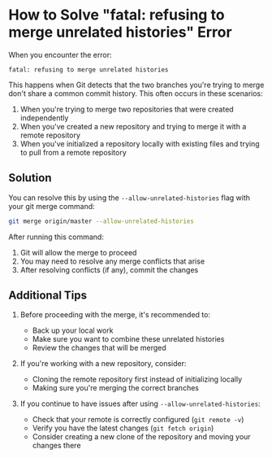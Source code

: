 # How to Solve "fatal: refusing to merge unrelated histories" Error

When you encounter the error:
```
fatal: refusing to merge unrelated histories
```

This happens when Git detects that the two branches you're trying to merge don't share a common commit history. This often occurs in these scenarios:
1. When you're trying to merge two repositories that were created independently
2. When you've created a new repository and trying to merge it with a remote repository
3. When you've initialized a repository locally with existing files and trying to pull from a remote repository

## Solution

You can resolve this by using the `--allow-unrelated-histories` flag with your git merge command:

```bash
git merge origin/master --allow-unrelated-histories
```

After running this command:
1. Git will allow the merge to proceed
2. You may need to resolve any merge conflicts that arise
3. After resolving conflicts (if any), commit the changes

## Additional Tips

1. Before proceeding with the merge, it's recommended to:
   - Back up your local work
   - Make sure you want to combine these unrelated histories
   - Review the changes that will be merged

2. If you're working with a new repository, consider:
   - Cloning the remote repository first instead of initializing locally
   - Making sure you're merging the correct branches
   
3. If you continue to have issues after using `--allow-unrelated-histories`:
   - Check that your remote is correctly configured (`git remote -v`)
   - Verify you have the latest changes (`git fetch origin`)
   - Consider creating a new clone of the repository and moving your changes there